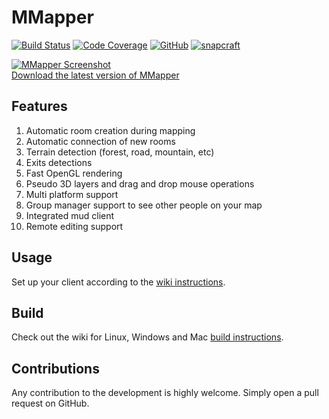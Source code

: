 MMapper
============================
[![Build Status](https://ci.appveyor.com/api/projects/status/github/MUME/mmapper?branch=master&svg=true)](https://ci.appveyor.com/project/nschimme/MMapper)
[![Code Coverage](https://codecov.io/gh/MUME/MMapper/branch/master/graph/badge.svg)](https://codecov.io/gh/MUME/MMapper)
[![GitHub](https://img.shields.io/github/license/MUME/MMapper.svg)](https://github.com/MUME/MMapper/blob/master/COPYING.txt)
[![snapcraft](https://snapcraft.io/mmapper/badge.svg)](https://snapcraft.io/mmapper)

[![MMapper Screenshot](/../master/appdata/screenshot1.png?raw=true "MMapper")<br>Download the latest version of MMapper](https://github.com/MUME/MMapper/releases)

## Features
1.  Automatic room creation during mapping
2.  Automatic connection of new rooms
3.  Terrain detection (forest, road, mountain, etc)
4.  Exits detections
5.  Fast OpenGL rendering
6.  Pseudo 3D layers and drag and drop mouse operations
7.  Multi platform support
8.  Group manager support to see other people on your map
9.  Integrated mud client
10.  Remote editing support

## Usage
Set up your client according to the [wiki instructions](https://github.com/MUME/MMapper/wiki).

## Build
Check out the wiki for Linux, Windows and Mac [build instructions](https://github.com/MUME/MMapper/wiki/Build).

## Contributions
Any contribution to the development is highly welcome. Simply open a pull request on GitHub.
